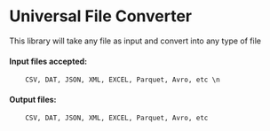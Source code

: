 # Universal File Converter

This library will take any file as input and convert into any type of file

#### Input files accepted: 
        CSV, DAT, JSON, XML, EXCEL, Parquet, Avro, etc \n
#### Output files:
        CSV, DAT, JSON, XML, EXCEL, Parquet, Avro, etc